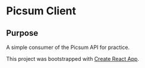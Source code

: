 # Picsum Client

## Purpose
A simple consumer of the Picsum API for practice.

This project was bootstrapped with [Create React App](https://github.com/facebook/create-react-app).
